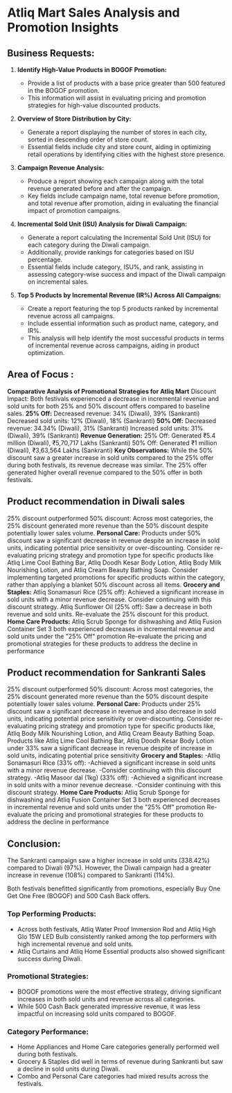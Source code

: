 # Atliq Mart Sales Analysis and Promotion Insights

## Business Requests:

1. **Identify High-Value Products in BOGOF Promotion:**
   - Provide a list of products with a base price greater than 500 featured in the BOGOF promotion. 
   - This information will assist in evaluating pricing and promotion strategies for high-value discounted products.

2. **Overview of Store Distribution by City:**
   - Generate a report displaying the number of stores in each city, sorted in descending order of store count.
   - Essential fields include city and store count, aiding in optimizing retail operations by identifying cities with the highest store presence.

3. **Campaign Revenue Analysis:**
   - Produce a report showing each campaign along with the total revenue generated before and after the campaign.
   - Key fields include campaign name, total revenue before promotion, and total revenue after promotion, aiding in evaluating the financial impact of promotion campaigns.

4. **Incremental Sold Unit (ISU) Analysis for Diwali Campaign:**
   - Generate a report calculating the Incremental Sold Unit (ISU) for each category during the Diwali campaign.
   - Additionally, provide rankings for categories based on ISU percentage.
   - Essential fields include category, ISU%, and rank, assisting in assessing category-wise success and impact of the Diwali campaign on incremental sales.

5. **Top 5 Products by Incremental Revenue (IR%) Across All Campaigns:**
   - Create a report featuring the top 5 products ranked by incremental revenue across all campaigns.
   - Include essential information such as product name, category, and IR%.
   - This analysis will help identify the most successful products in terms of incremental revenue across campaigns, aiding in product optimization.

## Area of Focus :
**Comparative Analysis of Promotional Strategies for Atliq Mart**
Discount Impact:
Both festivals experienced a decrease in incremental revenue and sold units for both 25% and 50% discount offers compared to baseline sales.
**25% Off:**
Decreased revenue: 34% (Diwali), 39% (Sankranti)
Decreased sold units: 12% (Diwali), 18% (Sankranti)
**50% Off:**
Decreased revenue: 34.34% (Diwali), 31% (Sankranti)
Increased sold units: 31% (Diwali), 39% (Sankranti)
**Revenue Generation:**
25% Off: Generated ₹5.4 million (Diwali), ₹5,70,717 Lakhs (Sankranti)
50% Off: Generated ₹1 million (Diwali), ₹3,63,564 Lakhs (Sankranti)
**Key Observations:**
While the 50% discount saw a greater increase in sold units compared to the 25% offer during both festivals, its revenue decrease was similar.
The 25% offer generated higher overall revenue compared to the 50% offer in both festivals.

## Product recommendation in Diwali sales
25% discount outperformed 50% discount: Across most categories, the 25% discount generated more revenue than the 50% discount despite potentially lower sales volume.
**Personal Care:**
Products under 50% discount saw a significant decrease in revenue despite an increase in sold units, indicating potential price sensitivity or over-discounting.
Consider re-evaluating pricing strategy and promotion type for specific products like Atliq Lime Cool Bathing Bar, Atliq Doodh Kesar Body Lotion, Atliq Body Milk Nourishing Lotion, and  Atliq Cream Beauty Bathing Soap.
Consider implementing targeted promotions for specific products within the category, rather than applying a blanket 50% discount across all items.
**Grocery and Staples:**
Atliq Sonamasuri Rice (25% off):
Achieved a significant increase in sold units with a minor revenue decrease.
Consider continuing with this discount strategy.
Atliq Sunflower Oil (25% off):
Saw a decrease in both revenue and sold units.
Re-evaluate the 25% discount for this product. 
**Home Care Products:**
Atliq Scrub Sponge for dishwashing and Atliq Fusion Container Set 3 both experienced decreases in incremental revenue and sold units under the "25% Off" promotion Re-evaluate the pricing and promotional strategies for these products to address the decline in performance

## Product recommendation for Sankranti Sales 
25% discount outperformed 50% discount: Across most categories, the 25% discount generated more revenue than the 50% discount despite potentially lower sales volume.
**Personal Care:**
Products under 25% discount saw a significant decrease in revenue and also decrease in sold units, indicating potential price sensitivity or over-discounting.
Consider re-evaluating pricing strategy and promotion type for specific products like, Atliq Body Milk Nourishing Lotion, and  Atliq Cream Beauty Bathing Soap.
Products like Atliq Lime Cool Bathing Bar, Atliq Doodh Kesar Body Lotion  under 33% saw a significant decrease in revenue despite of increase in sold units, indicating potential price sensitivity 
 **Grocery and Staples:**
-Atliq Sonamasuri Rice (33% off):
-Achieved a significant increase in sold units with a minor revenue decrease.
-Consider continuing with this discount strategy.
-Atliq Masoor dal (1kg) (33% off):
-Achieved a significant increase in sold units with a minor revenue decrease.
-Consider continuing with this discount strategy.
**Home Care Products:**
Atliq Scrub Sponge for dishwashing and Atliq Fusion Container Set 3 both experienced decreases in incremental revenue and sold units under the "25% Off" promotion Re-evaluate the pricing and promotional strategies for these products to address the decline in performance





## Conclusion:

The Sankranti campaign saw a higher increase in sold units (338.42%) compared to Diwali (97%). However, the Diwali campaign had a greater increase in revenue (108%) compared to Sankranti (114%).

Both festivals benefitted significantly from promotions, especially Buy One Get One Free (BOGOF) and 500 Cash Back offers.

### Top Performing Products:

- Across both festivals, Atliq Water Proof Immersion Rod and Atliq High Glo 15W LED Bulb consistently ranked among the top performers with high incremental revenue and sold units.
- Atliq Curtains and Atliq Home Essential products also showed significant success during Diwali.

### Promotional Strategies:

- BOGOF promotions were the most effective strategy, driving significant increases in both sold units and revenue across all categories.
- While 500 Cash Back generated impressive revenue, it was less impactful on increasing sold units compared to BOGOF.

### Category Performance:

- Home Appliances and Home Care categories generally performed well during both festivals.
- Grocery & Staples did well in terms of revenue during Sankranti but saw a decline in sold units during Diwali.
- Combo and Personal Care categories had mixed results across the festivals.

